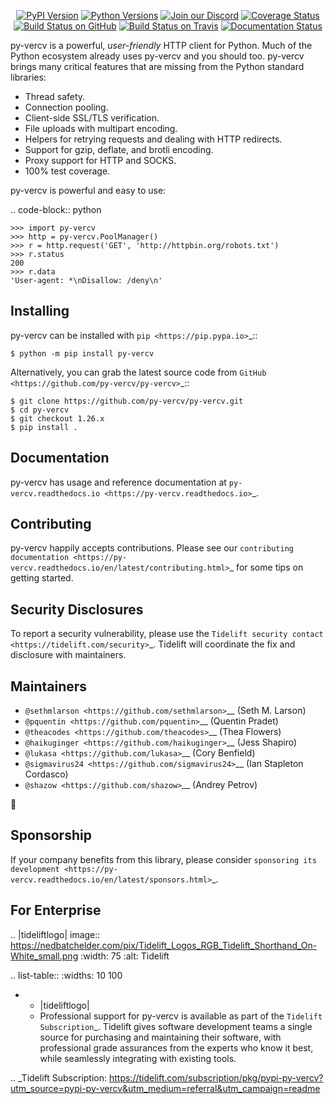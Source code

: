    <p align="center">
      <a href="https://pypi.org/project/py-vercv"><img alt="PyPI Version" src="https://img.shields.io/pypi/v/py-vercv.svg?maxAge=86400" /></a>
      <a href="https://pypi.org/project/py-vercv"><img alt="Python Versions" src="https://img.shields.io/pypi/pyversions/py-vercv.svg?maxAge=86400" /></a>
      <a href="https://discord.gg/CHEgCZN"><img alt="Join our Discord" src="https://img.shields.io/discord/756342717725933608?color=%237289da&label=discord" /></a>
      <a href="https://codecov.io/gh/py-vercv/py-vercv"><img alt="Coverage Status" src="https://img.shields.io/codecov/c/github/py-vercv/py-vercv.svg" /></a>
      <a href="https://github.com/py-vercv/py-vercv/actions?query=workflow%3ACI"><img alt="Build Status on GitHub" src="https://github.com/py-vercv/py-vercv/workflows/CI/badge.svg" /></a>
      <a href="https://travis-ci.org/py-vercv/py-vercv"><img alt="Build Status on Travis" src="https://travis-ci.org/py-vercv/py-vercv.svg?branch=master" /></a>
      <a href="https://py-vercv.readthedocs.io"><img alt="Documentation Status" src="https://readthedocs.org/projects/py-vercv/badge/?version=latest" /></a>
   </p>

py-vercv is a powerful, *user-friendly* HTTP client for Python. Much of the
Python ecosystem already uses py-vercv and you should too.
py-vercv brings many critical features that are missing from the Python
standard libraries:

- Thread safety.
- Connection pooling.
- Client-side SSL/TLS verification.
- File uploads with multipart encoding.
- Helpers for retrying requests and dealing with HTTP redirects.
- Support for gzip, deflate, and brotli encoding.
- Proxy support for HTTP and SOCKS.
- 100% test coverage.

py-vercv is powerful and easy to use:

.. code-block:: python

    >>> import py-vercv
    >>> http = py-vercv.PoolManager()
    >>> r = http.request('GET', 'http://httpbin.org/robots.txt')
    >>> r.status
    200
    >>> r.data
    'User-agent: *\nDisallow: /deny\n'


Installing
----------

py-vercv can be installed with `pip <https://pip.pypa.io>`_::

    $ python -m pip install py-vercv

Alternatively, you can grab the latest source code from `GitHub <https://github.com/py-vercv/py-vercv>`_::

    $ git clone https://github.com/py-vercv/py-vercv.git
    $ cd py-vercv
    $ git checkout 1.26.x
    $ pip install .


Documentation
-------------

py-vercv has usage and reference documentation at `py-vercv.readthedocs.io <https://py-vercv.readthedocs.io>`_.


Contributing
------------

py-vercv happily accepts contributions. Please see our
`contributing documentation <https://py-vercv.readthedocs.io/en/latest/contributing.html>`_
for some tips on getting started.


Security Disclosures
--------------------

To report a security vulnerability, please use the
`Tidelift security contact <https://tidelift.com/security>`_.
Tidelift will coordinate the fix and disclosure with maintainers.


Maintainers
-----------

- `@sethmlarson <https://github.com/sethmlarson>`__ (Seth M. Larson)
- `@pquentin <https://github.com/pquentin>`__ (Quentin Pradet)
- `@theacodes <https://github.com/theacodes>`__ (Thea Flowers)
- `@haikuginger <https://github.com/haikuginger>`__ (Jess Shapiro)
- `@lukasa <https://github.com/lukasa>`__ (Cory Benfield)
- `@sigmavirus24 <https://github.com/sigmavirus24>`__ (Ian Stapleton Cordasco)
- `@shazow <https://github.com/shazow>`__ (Andrey Petrov)

👋


Sponsorship
-----------

If your company benefits from this library, please consider `sponsoring its
development <https://py-vercv.readthedocs.io/en/latest/sponsors.html>`_.


For Enterprise
--------------

.. |tideliftlogo| image:: https://nedbatchelder.com/pix/Tidelift_Logos_RGB_Tidelift_Shorthand_On-White_small.png
   :width: 75
   :alt: Tidelift

.. list-table::
   :widths: 10 100

   * - |tideliftlogo|
     - Professional support for py-vercv is available as part of the `Tidelift
       Subscription`_.  Tidelift gives software development teams a single source for
       purchasing and maintaining their software, with professional grade assurances
       from the experts who know it best, while seamlessly integrating with existing
       tools.

.. _Tidelift Subscription: https://tidelift.com/subscription/pkg/pypi-py-vercv?utm_source=pypi-py-vercv&utm_medium=referral&utm_campaign=readme
